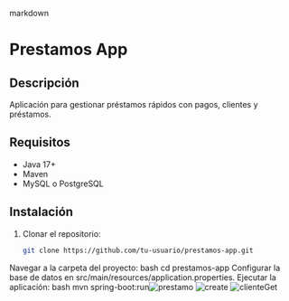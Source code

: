
markdown
# Prestamos App

## Descripción
Aplicación para gestionar préstamos rápidos con pagos, clientes y préstamos.

## Requisitos
- Java 17+
- Maven
- MySQL o PostgreSQL

## Instalación

1. Clonar el repositorio:
   ```bash
   git clone https://github.com/tu-usuario/prestamos-app.git
Navegar a la carpeta del proyecto:
bash
cd prestamos-app
Configurar la base de datos en src/main/resources/application.properties.
Ejecutar la aplicación:
bash
mvn spring-boot:run![prestamo](https://github.com/user-attachments/assets/2c1a0073-938d-4b80-ac12-609167366008)
![create](https://github.com/user-attachments/assets/30713af8-990d-46c6-8513-a5dc09c35c43)
![clienteGet](https://github.com/user-attachments/assets/78e45723-2b4e-493a-9b16-d6caa989aed7)
